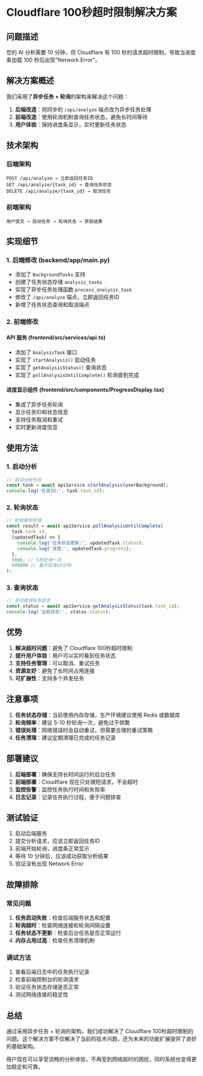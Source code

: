 # Cloudflare 100秒超时限制解决方案

## 问题描述

您的 AI 分析需要 10 分钟，但 Cloudflare 有 100 秒的请求超时限制，导致当进度条加载 100 秒后出现"Network Error"。

## 解决方案概述

我们采用了**异步任务 + 轮询**的架构来解决这个问题：

1. **后端改造**：将同步的 `/api/analyze` 端点改为异步任务处理
2. **前端改造**：使用轮询机制查询任务状态，避免长时间等待
3. **用户体验**：保持进度条显示，实时更新任务状态

## 技术架构

### 后端架构

```
POST /api/analyze → 立即返回任务ID
GET /api/analyze/{task_id} → 查询任务状态
DELETE /api/analyze/{task_id} → 取消任务
```

### 前端架构

```
用户提交 → 启动任务 → 轮询状态 → 获取结果
```

## 实现细节

### 1. 后端修改 (backend/app/main.py)

- 添加了 `BackgroundTasks` 支持
- 创建了任务状态存储 `analysis_tasks`
- 实现了异步任务处理函数 `process_analysis_task`
- 修改了 `/api/analyze` 端点，立即返回任务ID
- 新增了任务状态查询和取消端点

### 2. 前端修改

#### API 服务 (frontend/src/services/api.ts)
- 添加了 `AnalysisTask` 接口
- 实现了 `startAnalysis()` 启动任务
- 实现了 `getAnalysisStatus()` 查询状态
- 实现了 `pollAnalysisUntilComplete()` 轮询直到完成

#### 进度显示组件 (frontend/src/components/ProgressDisplay.tsx)
- 集成了异步任务轮询
- 显示任务ID和状态信息
- 支持任务取消和重试
- 实时更新进度信息

## 使用方法

### 1. 启动分析

```typescript
// 启动分析任务
const task = await apiService.startAnalysis(userBackground);
console.log('任务ID:', task.task_id);
```

### 2. 轮询状态

```typescript
// 轮询直到完成
const result = await apiService.pollAnalysisUntilComplete(
  task.task_id,
  (updatedTask) => {
    console.log('任务状态更新:', updatedTask.status);
    console.log('进度:', updatedTask.progress);
  },
  5000, // 5秒轮询一次
  600000 // 最大轮询10分钟
);
```

### 3. 查询状态

```typescript
// 手动查询任务状态
const status = await apiService.getAnalysisStatus(task.task_id);
console.log('当前状态:', status.status);
```

## 优势

1. **解决超时问题**：避免了 Cloudflare 100秒超时限制
2. **提升用户体验**：用户可以实时看到任务状态
3. **支持任务管理**：可以取消、重试任务
4. **资源友好**：避免了长时间占用连接
5. **可扩展性**：支持多个并发任务

## 注意事项

1. **任务状态存储**：当前使用内存存储，生产环境建议使用 Redis 或数据库
2. **轮询频率**：建议 5-10 秒轮询一次，避免过于频繁
3. **错误处理**：网络错误时会自动重试，但需要合理的重试策略
4. **任务清理**：建议定期清理已完成的任务记录

## 部署建议

1. **后端部署**：确保支持长时间运行的后台任务
2. **前端部署**：Cloudflare 现在只处理短请求，不会超时
3. **监控告警**：监控任务执行时间和失败率
4. **日志记录**：记录任务执行过程，便于问题排查

## 测试验证

1. 启动后端服务
2. 提交分析请求，应该立即返回任务ID
3. 前端开始轮询，进度条正常显示
4. 等待 10 分钟后，应该成功获取分析结果
5. 验证没有出现 Network Error

## 故障排除

### 常见问题

1. **任务启动失败**：检查后端服务状态和配置
2. **轮询超时**：检查网络连接和轮询间隔设置
3. **任务状态不更新**：检查后台任务是否正常运行
4. **内存占用过高**：检查任务清理机制

### 调试方法

1. 查看后端日志中的任务执行记录
2. 检查前端控制台的轮询请求
3. 验证任务状态存储是否正常
4. 测试网络连接的稳定性

## 总结

通过采用异步任务 + 轮询的架构，我们成功解决了 Cloudflare 100秒超时限制的问题。这个解决方案不仅解决了当前的技术问题，还为未来的功能扩展提供了良好的基础架构。

用户现在可以享受流畅的分析体验，不再受到网络超时的困扰，同时系统也变得更加稳定和可靠。
